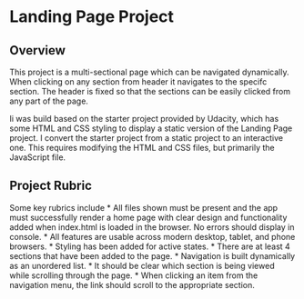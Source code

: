 # Landing Page Project

## Overview

This project is a multi-sectional page which can be navigated dynamically. When clicking on any section from header it navigates to the specifc section. The header is fixed so that the sections can be easily clicked from any part of the page.

Ii was build based on the starter project provided by Udacity, which has some HTML and CSS styling to display a static version of the Landing Page project. I convert the starter project from a static project to an interactive one. This requires modifying the HTML and CSS files, but primarily the JavaScript file.


## Project Rubric
Some key rubrics include
    * All files shown must be present and the app must successfully render a home page with clear design and functionality added when index.html is loaded in the browser. No errors should display in console.
    * All features are usable across modern desktop, tablet, and phone  browsers.
    * Styling has been added for active states.
    * There are at least 4 sections that have been added to the page.
    * Navigation is built dynamically as an unordered list.
    * It should be clear which section is being viewed while scrolling through the page.
    * When clicking an item from the navigation menu, the link should scroll to the appropriate section.
